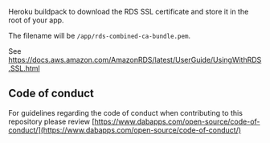 Heroku buildpack to download the RDS SSL certificate and store it in the root of your app.

The filename will be `/app/rds-combined-ca-bundle.pem`.

See https://docs.aws.amazon.com/AmazonRDS/latest/UserGuide/UsingWithRDS.SSL.html

## Code of conduct

For guidelines regarding the code of conduct when contributing to this repository please review [https://www.dabapps.com/open-source/code-of-conduct/](https://www.dabapps.com/open-source/code-of-conduct/)
